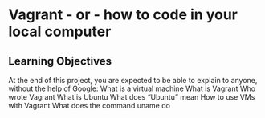 # Vagrant - or - how to code in your local computer
## Learning Objectives
At the end of this project, you are expected to be able to explain to anyone, without the help of Google:
What is a virtual machine
What is Vagrant
Who wrote Vagrant
What is Ubuntu
What does “Ubuntu” mean
How to use VMs with Vagrant
What does the command uname do
